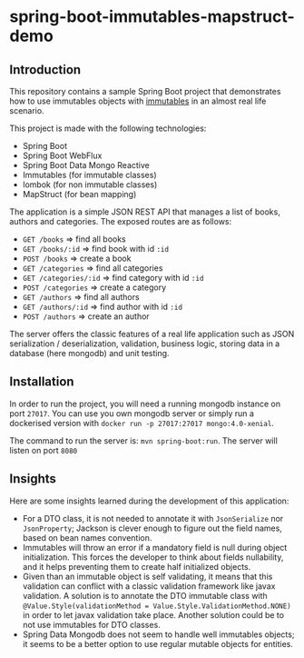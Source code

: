 # spring-boot-immutables-mapstruct-demo

## Introduction
This repository contains a sample Spring Boot project
that demonstrates how to use immutables objects with [immutables](https://immutables.github.io/)
in an almost real life scenario.

This project is made with the following technologies:
- Spring Boot
- Spring Boot WebFlux
- Spring Boot Data Mongo Reactive
- Immutables (for immutable classes)
- lombok (for non immutable classes)
- MapStruct (for bean mapping)

The application is a simple JSON REST API that manages a list of books, authors and categories.
The exposed routes are as follows:
- `GET /books` => find all books
- `GET /books/:id` => find book with id `:id`
- `POST /books` => create a book
- `GET /categories` => find all categories
- `GET /categories/:id` => find category with id `:id`
- `POST /categories` => create a category
- `GET /authors` => find all authors
- `GET /authors/:id` => find author with id `:id`
- `POST /authors` => create an author

The server offers the classic features of a real life application such as JSON serialization / deserialization,
validation, business logic, storing data in a database (here mongodb) and unit testing.

## Installation
In order to run the project, you will need a running mongodb instance on port `27017`.
You can use you own mongodb server or simply run a dockerised version with `docker run -p 27017:27017 mongo:4.0-xenial`.

The command to run the server is: `mvn spring-boot:run`. The server will listen on port `8080`

## Insights 
Here are some insights learned during the development of this application:
- For a DTO class, it is not needed to annotate it with `JsonSerialize` nor `JsonProperty`; 
Jackson is clever enough to figure out the field names, based on bean names convention.
- Immutables will throw an error if a mandatory field is null during object initialization.
This forces the developer to think about fields nullability,
and it helps preventing them to create half initialized objects.
- Given than an immutable object is self validating, it means that this validation can conflict
with a classic validation framework like javax validation.
A solution is to annotate the DTO immutable class with 
`@Value.Style(validationMethod = Value.Style.ValidationMethod.NONE)`
  in order to let javax validation take place.
Another solution could be to not use immutables for DTO classes.
- Spring Data Mongodb does not seem to handle well immutables objects;
it seems to be a better option to use regular mutable objects for entities.
